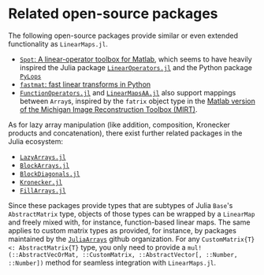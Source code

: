 # Related open-source packages

The following open-source packages provide similar or even extended functionality as
`LinearMaps.jl`.

* [`Spot`: A linear-operator toolbox for Matlab](https://github.com/mpf/spot),
  which seems to have heavily inspired the Julia package
  [`LinearOperators.jl`](https://github.com/JuliaSmoothOptimizers/LinearOperators.jl)
  and the Python package [`PyLops`](https://github.com/equinor/pylops)
* [`fastmat`: fast linear transforms in Python](https://pypi.org/project/fastmat/)
* [`FunctionOperators.jl`](https://github.com/hakkelt/FunctionOperators.jl)
  and [`LinearMapsAA.jl`](https://github.com/JeffFessler/LinearMapsAA.jl)
  also support mappings between `Array`s, inspired by the `fatrix` object type in the
  [Matlab version of the Michigan Image Reconstruction Toolbox (MIRT)](https://github.com/JeffFessler/mirt).

As for lazy array manipulation (like addition, composition, Kronecker products and concatenation),
there exist further related packages in the Julia ecosystem:

* [`LazyArrays.jl`](https://github.com/JuliaArrays/LazyArrays.jl)
* [`BlockArrays.jl`](https://github.com/JuliaArrays/BlockArrays.jl)
* [`BlockDiagonals.jl`](https://github.com/invenia/BlockDiagonals.jl)
* [`Kronecker.jl`](https://github.com/MichielStock/Kronecker.jl)
* [`FillArrays.jl`](https://github.com/JuliaArrays/FillArrays.jl)

Since these packages provide types that are subtypes of Julia `Base`'s `AbstractMatrix` type,
objects of those types can be wrapped by a `LinearMap` and freely mixed with, for instance,
function-based linear maps. The same applies to custom matrix types as provided, for instance,
by packages maintained by the [`JuliaArrays`](https://github.com/JuliaArrays) github organization.
For any `CustomMatrix{T} <: AbstractMatrix{T}` type, you only need to provide a
`mul!(::AbstractVecOrMat, ::CustomMatrix, ::AbstractVector[, ::Number, ::Number])` method for
seamless integration with `LinearMaps.jl`.
